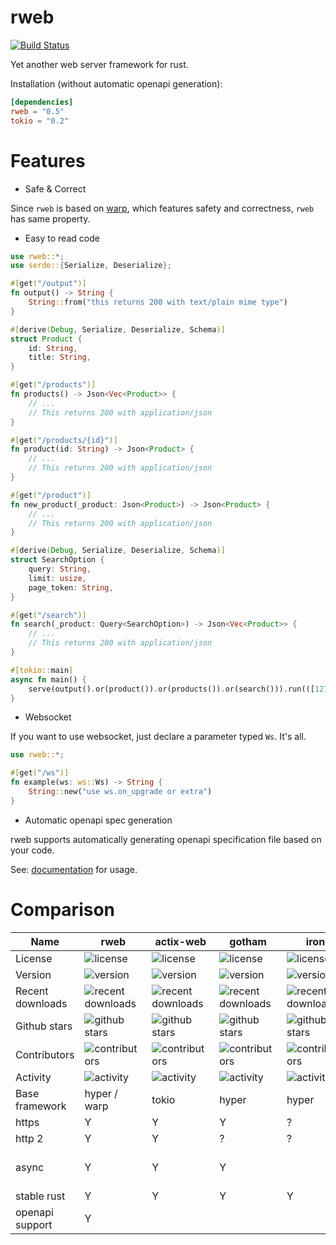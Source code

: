 # rweb

[![Build Status](https://travis-ci.com/kdy1/rweb.svg?branch=master)](https://travis-ci.com/kdy1/rweb)

Yet another web server framework for rust.

Installation (without automatic openapi generation):

```toml
[dependencies]
rweb = "0.5"
tokio = "0.2"
```

# Features

- Safe & Correct

Since `rweb` is based on [warp][], which features safety and correctness, `rweb` has same property.

- Easy to read code

```rust
use rweb::*;
use serde::{Serialize, Deserialize};

#[get("/output")]
fn output() -> String {
    String::from("this returns 200 with text/plain mime type")
}

#[derive(Debug, Serialize, Deserialize, Schema)]
struct Product {
    id: String,
    title: String,
}

#[get("/products")]
fn products() -> Json<Vec<Product>> {
    // ...
    // This returns 200 with application/json
}

#[get("/products/{id}")]
fn product(id: String) -> Json<Product> {
    // ...
    // This returns 200 with application/json
}

#[get("/product")]
fn new_product(_product: Json<Product>) -> Json<Product> {
    // ...
    // This returns 200 with application/json
}

#[derive(Debug, Serialize, Deserialize, Schema)]
struct SearchOption {
    query: String,
    limit: usize,
    page_token: String,
}

#[get("/search")]
fn search(_product: Query<SearchOption>) -> Json<Vec<Product>> {
    // ...
    // This returns 200 with application/json
}

#[tokio::main]
async fn main() {
    serve(output().or(product()).or(products()).or(search())).run(([127, 0, 0, 1], 3030)).await;
}

```

- Websocket

If you want to use websocket, just declare a parameter typed `Ws`. It's all.

```rust
use rweb::*;

#[get("/ws")]
fn example(ws: ws::Ws) -> String {
    String::new("use ws.on_upgrade or extra")
}
```

- Automatic openapi spec generation

rweb supports automatically generating openapi specification file based on your code.

See: [documentation](https://docs.rs/rweb/0.3.0-alpha.1/rweb/openapi/index.html) for usage.

# Comparison

| Name             | rweb                                                                                 | actix-web                                                                                  | gotham                                                                                      | iron                                                                                 | nickel                                                                                          | rocket                                                                                          | rouille                                                                                   | Thruster                                                                                  | Tide                                                                                    | tower-web                                                                                       | warp                                                                                        |
| ---------------- | ------------------------------------------------------------------------------------ | ------------------------------------------------------------------------------------------ | ------------------------------------------------------------------------------------------- | ------------------------------------------------------------------------------------ | ----------------------------------------------------------------------------------------------- | ----------------------------------------------------------------------------------------------- | ----------------------------------------------------------------------------------------- | ----------------------------------------------------------------------------------------- | --------------------------------------------------------------------------------------- | ----------------------------------------------------------------------------------------------- | ------------------------------------------------------------------------------------------- |
| License          | ![license](https://img.shields.io/crates/l/rweb.svg?label=%20)                       | ![license](https://img.shields.io/crates/l/actix-web.svg?label=%20)                        | ![license](https://img.shields.io/crates/l/gotham.svg?label=%20)                            | ![license](https://img.shields.io/crates/l/iron.svg?label=%20)                       | ![license](https://img.shields.io/crates/l/nickel.svg?label=%20)                                | ![license](https://img.shields.io/crates/l/rocket.svg?label=%20)                                | ![license](https://img.shields.io/crates/l/rouille.svg?label=%20)                         | ![license](https://img.shields.io/crates/l/Thruster.svg?label=%20)                        | ![license](https://img.shields.io/crates/l/tide.svg?label=%20)                          | ![license](https://img.shields.io/crates/l/tower-web.svg?label=%20)                             | ![license](https://img.shields.io/crates/l/warp.svg?label=%20)                              |
| Version          | ![version](https://img.shields.io/crates/v/rweb.svg?label=%20)                       | ![version](https://img.shields.io/crates/v/actix-web.svg?label=%20)                        | ![version](https://img.shields.io/crates/v/gotham.svg?label=%20)                            | ![version](https://img.shields.io/crates/v/iron.svg?label=%20)                       | ![version](https://img.shields.io/crates/v/nickel.svg?label=%20)                                | ![version](https://img.shields.io/crates/v/rocket.svg?label=%20)                                | ![version](https://img.shields.io/crates/v/rouille.svg?label=%20)                         | ![version](https://img.shields.io/crates/v/Thruster.svg?label=%20)                        | ![version](https://img.shields.io/crates/v/tide.svg?label=%20)                          | ![version](https://img.shields.io/crates/v/tower-web.svg?label=%20)                             | ![version](https://img.shields.io/crates/v/warp.svg?label=%20)                              |
| Recent downloads | ![recent downloads](https://img.shields.io/crates/dr/rweb.svg?label=%20)             | ![recent downloads](https://img.shields.io/crates/dr/actix-web.svg?label=%20)              | ![recent downloads](https://img.shields.io/crates/dr/gotham.svg?label=%20)                  | ![recent downloads](https://img.shields.io/crates/dr/iron.svg?label=%20)             | ![recent downloads](https://img.shields.io/crates/dr/nickel.svg?label=%20)                      | ![recent downloads](https://img.shields.io/crates/dr/rocket.svg?label=%20)                      | ![recent downloads](https://img.shields.io/crates/dr/rouille.svg?label=%20)               | ![recent downloads](https://img.shields.io/crates/dr/Thruster.svg?label=%20)              | ![recent downloads](https://img.shields.io/crates/dr/tide.svg?label=%20)                | ![recent downloads](https://img.shields.io/crates/dr/tower-web.svg?label=%20)                   | ![recent downloads](https://img.shields.io/crates/dr/warp.svg?label=%20)                    |
| Github stars     | ![github stars](https://img.shields.io/github/stars/kdy1/rweb.svg?label=%20)         | ![github stars](https://img.shields.io/github/stars/actix/actix-web.svg?label=%20)         | ![github stars](https://img.shields.io/github/stars/gotham-rs/gotham.svg?label=%20)         | ![github stars](https://img.shields.io/github/stars/iron/iron.svg?label=%20)         | ![github stars](https://img.shields.io/github/stars/nickel-org/nickel.rs.svg?label=%20)         | ![github stars](https://img.shields.io/github/stars/SergioBenitez/Rocket.svg?label=%20)         | ![github stars](https://img.shields.io/github/stars/tomaka/rouille.svg?label=%20)         | ![github stars](https://img.shields.io/github/stars/trezm/Thruster.svg?label=%20)         | ![github stars](https://img.shields.io/github/stars/http-rs/tide.svg?label=%20)         | ![github stars](https://img.shields.io/github/stars/carllerche/tower-web.svg?label=%20)         | ![github stars](https://img.shields.io/github/stars/seanmonstar/warp.svg?label=%20)         |
| Contributors     | ![contributors](https://img.shields.io/github/contributors/kdy1/rweb.svg?label=%20)  | ![contributors](https://img.shields.io/github/contributors/actix/actix-web.svg?label=%20)  | ![contributors](https://img.shields.io/github/contributors/gotham-rs/gotham.svg?label=%20)  | ![contributors](https://img.shields.io/github/contributors/iron/iron.svg?label=%20)  | ![contributors](https://img.shields.io/github/contributors/nickel-org/nickel.rs.svg?label=%20)  | ![contributors](https://img.shields.io/github/contributors/SergioBenitez/Rocket.svg?label=%20)  | ![contributors](https://img.shields.io/github/contributors/tomaka/rouille.svg?label=%20)  | ![contributors](https://img.shields.io/github/contributors/trezm/Thruster.svg?label=%20)  | ![contributors](https://img.shields.io/github/contributors/http-rs/tide.svg?label=%20)  | ![contributors](https://img.shields.io/github/contributors/carllerche/tower-web.svg?label=%20)  | ![contributors](https://img.shields.io/github/contributors/seanmonstar/warp.svg?label=%20)  |
| Activity         | ![activity](https://img.shields.io/github/commit-activity/m/kdy1/rweb.svg?label=%20) | ![activity](https://img.shields.io/github/commit-activity/m/actix/actix-web.svg?label=%20) | ![activity](https://img.shields.io/github/commit-activity/m/gotham-rs/gotham.svg?label=%20) | ![activity](https://img.shields.io/github/commit-activity/m/iron/iron.svg?label=%20) | ![activity](https://img.shields.io/github/commit-activity/m/nickel-org/nickel.rs.svg?label=%20) | ![activity](https://img.shields.io/github/commit-activity/m/SergioBenitez/Rocket.svg?label=%20) | ![activity](https://img.shields.io/github/commit-activity/m/tomaka/rouille.svg?label=%20) | ![activity](https://img.shields.io/github/commit-activity/m/trezm/Thruster.svg?label=%20) | ![activity](https://img.shields.io/github/commit-activity/m/http-rs/tide.svg?label=%20) | ![activity](https://img.shields.io/github/commit-activity/m/carllerche/tower-web.svg?label=%20) | ![activity](https://img.shields.io/github/commit-activity/m/seanmonstar/warp.svg?label=%20) |
| Base framework   | hyper / warp                                                                         | tokio                                                                                      | hyper                                                                                       | hyper                                                                                | hyper                                                                                           | hyper                                                                                           | tiny-http                                                                                 | tokio                                                                                     | hyper                                                                                   | hyper                                                                                           | hyper                                                                                       |
| https            | Y                                                                                    | Y                                                                                          | Y                                                                                           | ?                                                                                    | ?                                                                                               | ?                                                                                               | ?                                                                                         | ?                                                                                         | ?                                                                                       | ?                                                                                               | Y                                                                                           |
| http 2           | Y                                                                                    | Y                                                                                          | ?                                                                                           | ?                                                                                    | ?                                                                                               | ?                                                                                               | ?                                                                                         | ?                                                                                         | ?                                                                                       | ?                                                                                               | Y                                                                                           |
| async            | Y                                                                                    | Y                                                                                          | Y                                                                                           |                                                                                      |                                                                                                 |                                                                                                 |                                                                                           | Y                                                                                         | Y                                                                                       | Y                                                                                               | Y (via different method)                                                                    |
| stable rust      | Y                                                                                    | Y                                                                                          | Y                                                                                           | Y                                                                                    | Y                                                                                               |                                                                                                 | Y                                                                                         | Y                                                                                         | Y                                                                                       | Y                                                                                               | Y                                                                                           |
| openapi support  | Y                                                                                    |                                                                                            |                                                                                             |                                                                                      |                                                                                                 |                                                                                                 |                                                                                           |                                                                                           |                                                                                         |                                                                                                 |                                                                                             |

[warp]: https://github.com/seanmonstar/warp

